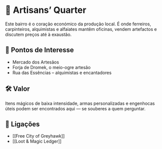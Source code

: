 # 🔨 Artisans’ Quarter

Este bairro é o coração económico da produção local. É onde ferreiros, carpinteiros, alquimistas e alfaiates mantêm oficinas, vendem artefactos e discutem preços até à exaustão.

## 📍 Pontos de Interesse

- Mercado dos Artesãos
- Forja de Dromek, o meio-ogre artesão
- Rua das Essências – alquimistas e encantadores

## 🛠️ Valor

Itens mágicos de baixa intensidade, armas personalizadas e engenhocas úteis podem ser encontrados aqui — se souberes a quem perguntar.

## 📎 Ligações

- [[Free City of Greyhawk]]
- [[Loot & Magic Ledger]]
